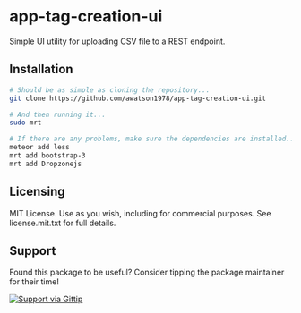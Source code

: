 app-tag-creation-ui
===================

Simple UI utility for uploading CSV file to a REST endpoint.



Installation
------------------------

````sh
# Should be as simple as cloning the repository...  
git clone https://github.com/awatson1978/app-tag-creation-ui.git

# And then running it...
sudo mrt

# If there are any problems, make sure the dependencies are installed...
meteor add less
mrt add bootstrap-3
mrt add Dropzonejs

````



Licensing
------------------------


MIT License. Use as you wish, including for commercial purposes.
See license.mit.txt for full details.

Support
------------------------


Found this package to be useful?  Consider tipping the package maintainer for their time!  

[![Support via Gittip](https://raw.github.com/gittip/www.gittip.com/master/www/assets/gittip.png)](https://www.gittip.com/awatson1978/)  
